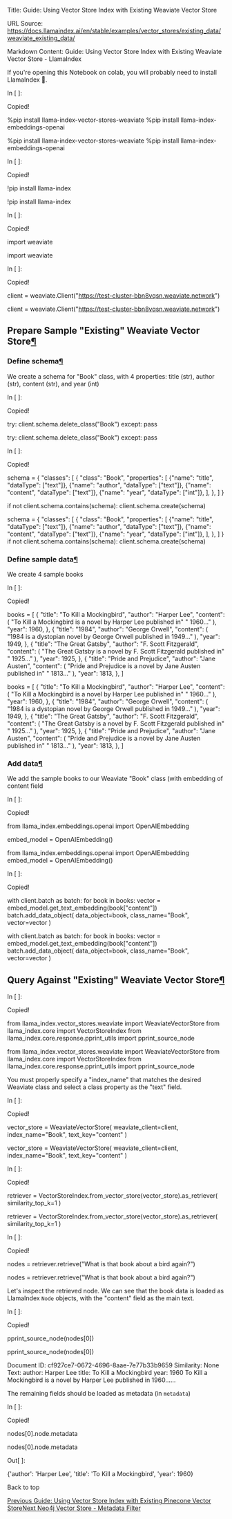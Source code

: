 Title: Guide: Using Vector Store Index with Existing Weaviate Vector Store

URL Source: https://docs.llamaindex.ai/en/stable/examples/vector_stores/existing_data/weaviate_existing_data/

Markdown Content:
Guide: Using Vector Store Index with Existing Weaviate Vector Store - LlamaIndex


If you're opening this Notebook on colab, you will probably need to install LlamaIndex 🦙.

In \[ \]:

Copied!

%pip install llama\-index\-vector\-stores\-weaviate
%pip install llama\-index\-embeddings\-openai

%pip install llama-index-vector-stores-weaviate %pip install llama-index-embeddings-openai

In \[ \]:

Copied!

!pip install llama\-index

!pip install llama-index

In \[ \]:

Copied!

import weaviate

import weaviate

In \[ \]:

Copied!

client \= weaviate.Client("https://test-cluster-bbn8vqsn.weaviate.network")

client = weaviate.Client("https://test-cluster-bbn8vqsn.weaviate.network")

Prepare Sample "Existing" Weaviate Vector Store[¶](https://docs.llamaindex.ai/en/stable/examples/vector_stores/existing_data/weaviate_existing_data/#prepare-sample-existing-weaviate-vector-store)
---------------------------------------------------------------------------------------------------------------------------------------------------------------------------------------------------

### Define schema[¶](https://docs.llamaindex.ai/en/stable/examples/vector_stores/existing_data/weaviate_existing_data/#define-schema)

We create a schema for "Book" class, with 4 properties: title (str), author (str), content (str), and year (int)

In \[ \]:

Copied!

try:
    client.schema.delete\_class("Book")
except:
    pass

try: client.schema.delete\_class("Book") except: pass

In \[ \]:

Copied!

schema \= {
    "classes": \[
        {
            "class": "Book",
            "properties": \[
                {"name": "title", "dataType": \["text"\]},
                {"name": "author", "dataType": \["text"\]},
                {"name": "content", "dataType": \["text"\]},
                {"name": "year", "dataType": \["int"\]},
            \],
        },
    \]
}

if not client.schema.contains(schema):
    client.schema.create(schema)

schema = { "classes": \[ { "class": "Book", "properties": \[ {"name": "title", "dataType": \["text"\]}, {"name": "author", "dataType": \["text"\]}, {"name": "content", "dataType": \["text"\]}, {"name": "year", "dataType": \["int"\]}, \], }, \] } if not client.schema.contains(schema): client.schema.create(schema)

### Define sample data[¶](https://docs.llamaindex.ai/en/stable/examples/vector_stores/existing_data/weaviate_existing_data/#define-sample-data)

We create 4 sample books

In \[ \]:

Copied!

books \= \[
    {
        "title": "To Kill a Mockingbird",
        "author": "Harper Lee",
        "content": (
            "To Kill a Mockingbird is a novel by Harper Lee published in"
            " 1960..."
        ),
        "year": 1960,
    },
    {
        "title": "1984",
        "author": "George Orwell",
        "content": (
            "1984 is a dystopian novel by George Orwell published in 1949..."
        ),
        "year": 1949,
    },
    {
        "title": "The Great Gatsby",
        "author": "F. Scott Fitzgerald",
        "content": (
            "The Great Gatsby is a novel by F. Scott Fitzgerald published in"
            " 1925..."
        ),
        "year": 1925,
    },
    {
        "title": "Pride and Prejudice",
        "author": "Jane Austen",
        "content": (
            "Pride and Prejudice is a novel by Jane Austen published in"
            " 1813..."
        ),
        "year": 1813,
    },
\]

books = \[ { "title": "To Kill a Mockingbird", "author": "Harper Lee", "content": ( "To Kill a Mockingbird is a novel by Harper Lee published in" " 1960..." ), "year": 1960, }, { "title": "1984", "author": "George Orwell", "content": ( "1984 is a dystopian novel by George Orwell published in 1949..." ), "year": 1949, }, { "title": "The Great Gatsby", "author": "F. Scott Fitzgerald", "content": ( "The Great Gatsby is a novel by F. Scott Fitzgerald published in" " 1925..." ), "year": 1925, }, { "title": "Pride and Prejudice", "author": "Jane Austen", "content": ( "Pride and Prejudice is a novel by Jane Austen published in" " 1813..." ), "year": 1813, }, \]

### Add data[¶](https://docs.llamaindex.ai/en/stable/examples/vector_stores/existing_data/weaviate_existing_data/#add-data)

We add the sample books to our Weaviate "Book" class (with embedding of content field

In \[ \]:

Copied!

from llama\_index.embeddings.openai import OpenAIEmbedding

embed\_model \= OpenAIEmbedding()

from llama\_index.embeddings.openai import OpenAIEmbedding embed\_model = OpenAIEmbedding()

In \[ \]:

Copied!

with client.batch as batch:
    for book in books:
        vector \= embed\_model.get\_text\_embedding(book\["content"\])
        batch.add\_data\_object(
            data\_object\=book, class\_name\="Book", vector\=vector
        )

with client.batch as batch: for book in books: vector = embed\_model.get\_text\_embedding(book\["content"\]) batch.add\_data\_object( data\_object=book, class\_name="Book", vector=vector )

Query Against "Existing" Weaviate Vector Store[¶](https://docs.llamaindex.ai/en/stable/examples/vector_stores/existing_data/weaviate_existing_data/#query-against-existing-weaviate-vector-store)
-------------------------------------------------------------------------------------------------------------------------------------------------------------------------------------------------

In \[ \]:

Copied!

from llama\_index.vector\_stores.weaviate import WeaviateVectorStore
from llama\_index.core import VectorStoreIndex
from llama\_index.core.response.pprint\_utils import pprint\_source\_node

from llama\_index.vector\_stores.weaviate import WeaviateVectorStore from llama\_index.core import VectorStoreIndex from llama\_index.core.response.pprint\_utils import pprint\_source\_node

You must properly specify a "index\_name" that matches the desired Weaviate class and select a class property as the "text" field.

In \[ \]:

Copied!

vector\_store \= WeaviateVectorStore(
    weaviate\_client\=client, index\_name\="Book", text\_key\="content"
)

vector\_store = WeaviateVectorStore( weaviate\_client=client, index\_name="Book", text\_key="content" )

In \[ \]:

Copied!

retriever \= VectorStoreIndex.from\_vector\_store(vector\_store).as\_retriever(
    similarity\_top\_k\=1
)

retriever = VectorStoreIndex.from\_vector\_store(vector\_store).as\_retriever( similarity\_top\_k=1 )

In \[ \]:

Copied!

nodes \= retriever.retrieve("What is that book about a bird again?")

nodes = retriever.retrieve("What is that book about a bird again?")

Let's inspect the retrieved node. We can see that the book data is loaded as LlamaIndex `Node` objects, with the "content" field as the main text.

In \[ \]:

Copied!

pprint\_source\_node(nodes\[0\])

pprint\_source\_node(nodes\[0\])

Document ID: cf927ce7-0672-4696-8aae-7e77b33b9659
Similarity: None
Text: author: Harper Lee title: To Kill a Mockingbird year: 1960  To
Kill a Mockingbird is a novel by Harper Lee published in 1960......

The remaining fields should be loaded as metadata (in `metadata`)

In \[ \]:

Copied!

nodes\[0\].node.metadata

nodes\[0\].node.metadata

Out\[ \]:

{'author': 'Harper Lee', 'title': 'To Kill a Mockingbird', 'year': 1960}

Back to top

[Previous Guide: Using Vector Store Index with Existing Pinecone Vector Store](https://docs.llamaindex.ai/en/stable/examples/vector_stores/existing_data/pinecone_existing_data/)[Next Neo4j Vector Store - Metadata Filter](https://docs.llamaindex.ai/en/stable/examples/vector_stores/neo4j_metadata_filter/)
